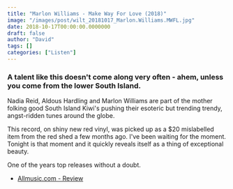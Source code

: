 ```yaml
---
title: "Marlon Williams - Make Way For Love (2018)"
image: "/images/post/wilt_20181017_Marlon.Williams.MWFL.jpg"
date: 2018-10-17T00:00:00.0000000
draft: false
author: "David"
tags: []
categories: ["Listen"]
---
```

### A talent like this doesn't come along very often - ahem, unless you come from the lower South Island. 

 Nadia Reid, Aldous Hardling and Marlon Williams are part of the mother folking good South Island Kiwi's pushing their esoteric but trending trendy, angst-ridden tunes around the globe.

 This record, on shiny new red vinyl, was picked up as a $20 mislabelled item from the red shed a few months ago. I've been waiting for the moment. Tonight is that moment and it quickly reveals itself as a thing of exceptional beauty.

 One of the years top releases without a doubt.

-  [Allmusic.com - Review](https://www.allmusic.com/album/make-way-for-love-mw0003138281)